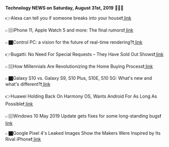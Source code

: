 <b>Technology NEWS on Saturday, August 31st, 2019</b> 📡📡📡 

👉Alexa can tell you if someone breaks into your house❗️<a href='https://www.google.com/url?rct=j&sa=t&url=https://www.cnet.com/how-to/alexa-can-tell-you-if-someone-breaks-into-your-house/&ct=ga&cd=CAIyGmVjZmViYzNiZjFkNzQyNDM6Y29tOmVuOlVT&usg=AFQjCNEI6FUJenzsA2Azye82uNnOgqIgKg'> link</a>

👉🏽iPhone 11, Apple Watch 5 and more: The final rumors❗️<a href='https://www.google.com/url?rct=j&sa=t&url=https://www.cnet.com/news/iphone-11-pro-apple-watch-5-final-rumors-apple-event-september/&ct=ga&cd=CAIyGmVjZmViYzNiZjFkNzQyNDM6Y29tOmVuOlVT&usg=AFQjCNGRC83cqQ7-s_k6Jd7o22A48734dg'> link</a>

👉🏿Control PC: a vision for the future of real-time rendering?❗️<a href='https://www.google.com/url?rct=j&sa=t&url=https://www.eurogamer.net/articles/digitalfoundry-2019-control-pc-a-vision-for-next-gen-rendering&ct=ga&cd=CAIyGmVjZmViYzNiZjFkNzQyNDM6Y29tOmVuOlVT&usg=AFQjCNH658zDMbnFX88sBYhXWnsst10tSQ'> link</a>

👉Bugatti: No Need For Special Requests – They Have Sold Out Shows❗️<a href='https://www.google.com/url?rct=j&sa=t&url=https://artofgears.com/2019/08/31/bugatti-friends-special-wants-welcomed-ferrari-centodieci/&ct=ga&cd=CAIyGmVjZmViYzNiZjFkNzQyNDM6Y29tOmVuOlVT&usg=AFQjCNFHdCsxQdnaeGGVpiP7lGMolAS1NA'> link</a>

👉🏽How Millennials Are Revolutionizing the Home Buying Process❗️<a href='https://www.google.com/url?rct=j&sa=t&url=https://www.forbes.com/sites/megangorman/2019/08/31/how-millennials-are-revolutionizing-the-home-buying-process/&ct=ga&cd=CAIyGmVjZmViYzNiZjFkNzQyNDM6Y29tOmVuOlVT&usg=AFQjCNFavGa_6kAmPBtaqfgWNOeK5-z58g'> link</a>

👉🏿Galaxy S10 vs. Galaxy S9, S10 Plus, S10E, S10 5G: What's new and what's different?❗️<a href='https://www.google.com/url?rct=j&sa=t&url=https://www.cnet.com/news/galaxy-s10-vs-galaxy-s9-s10-plus-s10e-s10-5g-specs-features-compare-camera-price-review-galaxy-fold-verizon-note-10/&ct=ga&cd=CAIyGmVjZmViYzNiZjFkNzQyNDM6Y29tOmVuOlVT&usg=AFQjCNEdQycEgTiybDMquWI2keVkyMy0KQ'> link</a>

👉Huawei Holding Back On Harmony OS, Wants Android For As Long As Possible❗️<a href='https://www.google.com/url?rct=j&sa=t&url=https://www.ibtimes.com/huawei-holding-back-harmony-os-wants-android-long-possible-2820442&ct=ga&cd=CAIyGmVjZmViYzNiZjFkNzQyNDM6Y29tOmVuOlVT&usg=AFQjCNHLrukG68U-Dyq3HnK2jrSC4RSIgw'> link</a>

👉🏽Windows 10 May 2019 Update gets fixes for some long-standing bugs❗️<a href='https://www.google.com/url?rct=j&sa=t&url=https://www.techradar.com/news/windows-10-may-2019-update-gets-fixes-for-some-long-standing-bugs&ct=ga&cd=CAIyGmVjZmViYzNiZjFkNzQyNDM6Y29tOmVuOlVT&usg=AFQjCNHk35Mt4_e_emrduBoTFC6Kpsmv4w'> link</a>

👉🏿Google Pixel 4's Leaked Images Show the Makers Were Inspired by Its Rival iPhone❗️<a href='https://www.google.com/url?rct=j&sa=t&url=https://www.entrepreneur.com/article/338864&ct=ga&cd=CAIyGmVjZmViYzNiZjFkNzQyNDM6Y29tOmVuOlVT&usg=AFQjCNHM7EG6eB5zMimdx6xQBDXwhZkjLg'> link</a>


